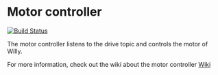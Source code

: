 # Motor controller

[![Build Status](https://travis-ci.org/Windesheim-Willy/motor_controller.svg?branch=master)](https://travis-ci.org/Windesheim-Willy/motor_controller)

The motor controller listens to the drive topic and controls the motor of Willy.

For more information, check out the wiki about the motor controller [Wiki](https://windesheim-willy.github.io/WillyWiki/Components/motor_controller.html)
